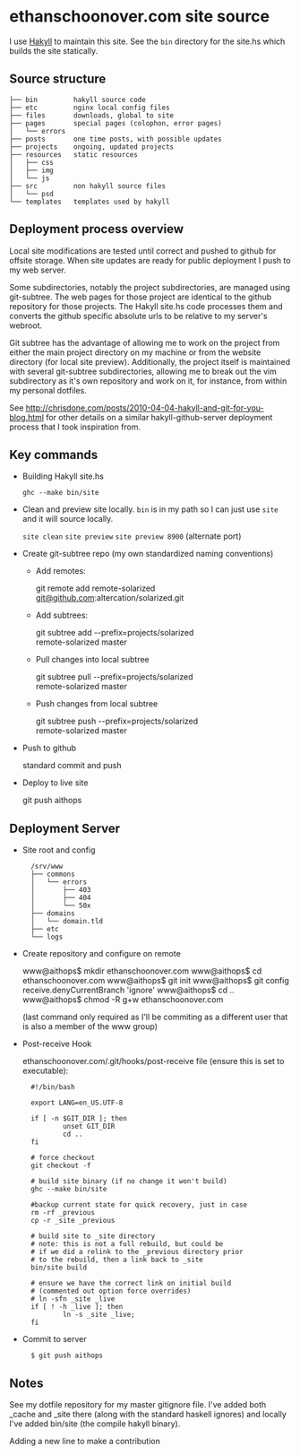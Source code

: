 ethanschoonover.com site source
===============================

I use [Hakyll](http://jaspervdj.be/hakyll/) to maintain this site. See the 
`bin` directory for the site.hs which builds the site statically.

Source structure
----------------

    ├── bin         hakyll source code
    ├── etc         nginx local config files
    ├── files       downloads, global to site
    ├── pages       special pages (colophon, error pages)
    │   └── errors
    ├── posts       one time posts, with possible updates
    ├── projects    ongoing, updated projects
    ├── resources   static resources
    │   ├── css
    │   ├── img
    │   └── js
    ├── src         non hakyll source files
    │   └── psd
    └── templates   templates used by hakyll

Deployment process overview
---------------------------

Local site modifications are tested until correct and pushed to github for 
offsite storage. When site updates are ready for public deployment I push to my 
web server.

Some subdirectories, notably the project subdirectories, are managed using 
git-subtree. The web pages for those project are identical to the github 
repository for those projects. The Hakyll site.hs code processes them and 
converts the github specific absolute urls to be relative to my server's 
webroot.

Git subtree has the advantage of allowing me to work on the project from either 
the main project directory on my machine or from the website directory (for 
local site preview). Additionally, the project itself is maintained with 
several git-subtree subdirectories, allowing me to break out the vim 
subdirectory as it's own repository and work on it, for instance, from within 
my personal dotfiles.

See <http://chrisdone.com/posts/2010-04-04-hakyll-and-git-for-you-blog.html> 
for other details on a similar hakyll-github-server deployment process that 
I took inspiration from.

Key commands
------------

* Building Hakyll site.hs

    `ghc --make bin/site`

* Clean and preview site locally. `bin` is in my path so I can just use `site` 
  and it will source locally.

    `site clean`
    `site preview`
    `site preview 8900` (alternate port)

* Create git-subtree repo (my own standardized naming conventions)

    * Add remotes:

        git remote add remote-solarized \
        git@github.com:altercation/solarized.git

    * Add subtrees:

        git subtree add --prefix=projects/solarized \
        remote-solarized master

    * Pull changes into local subtree

        git subtree pull --prefix=projects/solarized \
        remote-solarized master

    * Push changes from local subtree

        git subtree push --prefix=projects/solarized \
        remote-solarized master

* Push to github

    standard commit and push

* Deploy to live site

    git push aithops

Deployment Server
-----------------

* Site root and config

        /srv/www
        ├── commons
        │   └── errors
        │       ├── 403
        │       ├── 404
        │       └── 50x
        ├── domains
        │   └── domain.tld
        ├── etc
        └── logs

* Create repository and configure on remote

    www@aithops$ mkdir ethanschoonover.com
    www@aithops$ cd ethanschoonover.com
    www@aithops$ git init
    www@aithops$ git config receive.denyCurrentBranch 'ignore'
    www@aithops$ cd ..
    www@aithops$ chmod -R g+w ethanschoonover.com

    (last command only required as I'll be commiting as a different user that
    is also a member of the www group)

* Post-receive Hook

    ethanschoonover.com/.git/hooks/post-receive file (ensure this is set to 
    executable):

        #!/bin/bash

        export LANG=en_US.UTF-8

        if [ -n $GIT_DIR ]; then
                unset GIT_DIR
                cd ..
        fi

        # force checkout
        git checkout -f

        # build site binary (if no change it won't build)
        ghc --make bin/site

        #backup current state for quick recovery, just in case
        rm -rf _previous 
        cp -r _site _previous 

        # build site to _site directory
        # note: this is not a full rebuild, but could be
        # if we did a relink to the _previous directory prior
        # to the rebuild, then a link back to _site
        bin/site build

        # ensure we have the correct link on initial build
        # (commented out option force overrides)
        # ln -sfn _site _live
        if [ ! -h _live ]; then
                ln -s _site _live;
        fi

* Commit to server

        $ git push aithops

Notes
-----

See my dotfile repository for my master gitignore file. I've added both _cache 
and _site there (along with the standard haskell ignores) and locally I've 
added bin/site (the compile hakyll binary).

Adding a new line to make a contribution